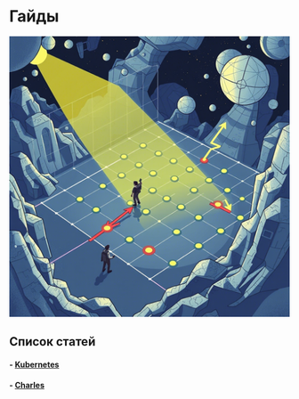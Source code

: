 # <div class="animate__animated animate__bounce">Гайды</div>
<link rel="stylesheet" href="https://cdnjs.cloudflare.com/ajax/libs/animate.css/4.1.1/animate.min.css">

 ![Мой аватар](images/gd.png)

## Список статей
#### - [Kubernetes](kuber.md)
#### - [Charles](charles.md)